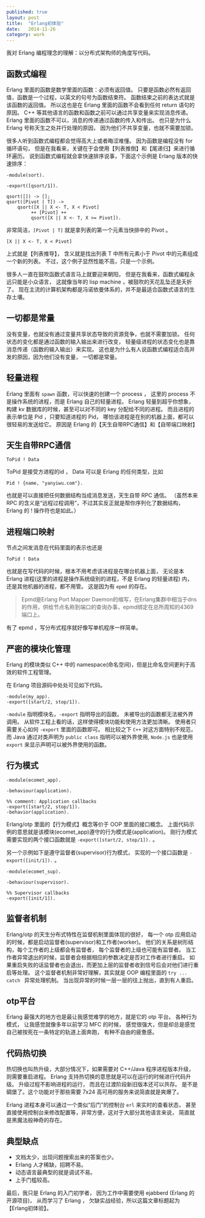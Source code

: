 ```yaml
---
published: true
layout: post
title:  "Erlang初体验"
date:   2014-11-26
category: work
---
```


我对 Erlang 编程理念的理解：以分布式架构师的角度写代码。

## 函数式编程

Erlang 里面的函数是数学里面的函数：必须有返回值。
只要是函数必然有返回值，函数是一个过程，以英文的句号为函数结束符。
函数结束之前的表达式就是该函数的返回值。
所以这也是在 Erlang 里面的函数不会看到任何 return 语句的原因。
C++ 等其他语言的函数和函数之前可以通过共享变量来实现消息传递。
Erlang 里面的函数不可以，消息的传递通过函数的传入和传出。
也只是为什么 Erlang 号称天生之处并行处理的原因，
因为他们不共享变量，也就不需要加锁。

很多人听到函数式编程都会觉得高大上或者晦涩难懂。
因为函数是编程没有 for 循环语句，
但是在我看来，关键在于会使用【列表推倒】和【尾递归】来进行循环遍历。
说到函数式编程就会拿快速排序说事，下面这个示例是 Erlang 版本的快速排序：

```
-module(sort).
 
-export([qsort/1]).
 
qsort([]) -> [];
qsort([Pivot | T]) ->
    qsort([X || X <- T, X < Pivot]
         ++ [Pivot] ++
         qsort([X || X <- T, X >= Pivot]).
```

非常简洁，`[Pivot | T]` 就是拿列表的第一个元素当快排中的 Pivot 。

```
[X || X <- T, X < Pivot]
``` 

上式就是【列表推导】，
含义就是找出列表 T 中所有元素小于 Pivot 中的元素组成一个新的列表。
不过，这个例子显然性能不高，只是一个示例。

很多人一直在鼓吹函数式语言马上就要迎来朝阳，
但是在我看来，函数式编程永远只能是小众语言，
这就像当年的 lisp machine ，被鼓吹的天花乱坠还是夭折了。
现在主流的计算机架构都是冯诺依曼体系的，并不是最适合函数式语言的生存土壤。

## 一切都是常量

没有变量，也就没有通过变量共享状态导致的资源竞争，也就不需要加锁。
任何状态的变化都是通过函数的输入输出来进行改变，
轻量级进程的状态变化也是靠消息传递（函数的输入输出）来实现。
这也是为什么有人说函数式编程适合高并发的原因，因为他们没有变量，
一切都是常量。
    
## 轻量进程

Erlang 里面有 `spawn` 函数，可以快速的创建一个 process ，
这里的 process 不是操作系统的进程，而是 Erlang 自己的轻量进程。
Erlang 轻量到超乎你想象，
构建 kv 数据库的时候，甚至可以对不同的 key 分配给不同的进程。
而且进程的表示单位是 Pid ，只要知道进程的 Pid，
哪怕该进程是在别的机器上面，都可以很轻易的发送给它。
原因是 Erlang 的【天生自带RPC通信】和【自带端口映射】

## 天生自带RPC通信

```
ToPid ! Data
```

ToPid 是接受方进程的id ， Data 可以是 Erlang 的任何类型，比如

```
Pid ! {name, "yanyiwu.com"}.
```

也就是可以直接把任何数据结构当成消息发送，天生自带 RPC 通信。
（虽然本来 RPC 的含义是“远程过程调用”，不过其实反正就是帮你序列化了数据结构，Erlang 的 ! 操作符也是如此。）


## 进程端口映射

节点之间发消息在代码里面的表示也还是 

```
ToPid ! Data
```

也就是在写代码的时候，根本不用考虑该进程是在哪台机器上面，
无论是本 Erlang 进程(这里的进程是操作系统级别的进程，不是 Erlang 的轻量进程) 内，
还是其他机器的进程，都不用管。
这是因为有 `epmd` 的存在。

> Epmd是Erlang Port Mapper Daemon的缩写，在Erlang集群中相当于dns的作用，供给节点名称到端口的查询办事，epmd绑定在总所周知的4369端口上。

有了 epmd ，写分布式程序就好像写单机程序一样简单。

## 严密的模块化管理

Erlang 的模块类似 C++ 中的 namespace(命名空间)，但是比命名空间更利于高效的软件工程管理。

在 Erlang 项目源码中处处可见如下代码。

```
-module(my_app).
-export([start/2, stop/1]).
```

`-module` 指明模块名，`-export` 指明导出的函数。
未被导出的函数都无法被外界调用。
从软件工程上看的话，这样使得模块功能和使用方法更加清晰。
使用者只需要关心如何 `-export` 里面的函数即可。
相比较之下 `C++` 对这方面特别不规范，而 Java 通过对类声明为 `public class` 指明可以被外界使用,
`Node.js` 也是使用 `export` 来显示声明可以被外界使用的函数。

## 行为模式

```
-module(ecomet_app).

-behaviour(application).

%% comment: Application callbacks
-export([start/2, stop/1]).
-behavior(application).
```

Erlang/otp 里面的【行为模式】概念等价于 OOP 里面的接口概念。
上面代码示例的意思就是该模块(ecomet_app)遵守的行为模式是(application)。
刚行为模式需要实现的两个接口函数就是 `-export([start/2, stop/1]).` 。

另一个示例如下是遵守监督者(supervisor)行为模式，
实现的一个接口函数是 `-export([init/1]).` 。

```
-module(ecomet_sup).

-behaviour(supervisor).

%% Supervisor callbacks
-export([init/1]).
```

## 监督者机制

Erlang/otp 的天生分布式特性在监督机制里面体现的很好，
每一个 otp 应用启动的时候，都是启动监督者(supervisor)和工作者(worker)。
他们的关系是树形结构，每个工作者的上级都会有监督者，
每个监督者的上级也可能有监督者。
当工作者异常退出的时候，监督者会根据相应的参数决定是否对工作者进行重启。
如果重启失败的话监督者也会退出，而更加上层的监督者收到信号后会对他们进行重启等处理。
这个监督者机制非常好理解，其实就是 OOP 编程里面的 `try ... catch ` 异常处理机制。
当出现异常的时候一层一层的往上抛出，直到有人重启。

## otp平台

Erlang 最强大的地方也是最让我感觉难学的地方，就是它的 otp 平台。
各种行为模式，
让我感觉就像多年以前学习 MFC 的时候，
感觉很强大，但是却总是感觉自己被按死在一条特定的轨道上面奔跑，
有种不自由的疲惫感。

## 代码热切换

热切换也叫热升级，大部分情况下，如果需要对 C++/Java 程序进程版本升级，
则需要重启进程。
Erlang 支持热切换的意思就是可以在运行的时候进行代码升级。
升级过程不影响进程的运行，
而且在过渡阶段新旧版本还可以共存。
是不是碉堡了。这个功能对于那些需要 7x24 高可用的服务来说简直就是爽爆了。

Erlang 进程本身可以通过一个类似“后门”的控制台 `erl` 来实时的查看状态，
甚至直接使用控制台来修改配置等，非常方便，这对于大部分其他语言来说，
简直就是黑魔法般神奇的存在。

## 典型缺点

- 文档太少，出现问题搜索出来的答案也少。
- Erlang 人才稀缺，招聘不易。
- 动态语言最典型的就是调试不易。
- 上手门槛较高。


最后，我只是 Erlang 的入门初学者，
因为工作中需要使用 ejabberd (Erlang 的开源项目)，
从而学习了 Erlang ，
欠缺实战经验，所以这篇文章标题起为 【Erlang初体验】。

